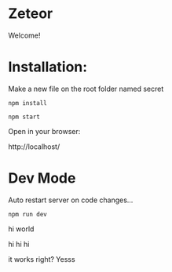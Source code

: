 # Zeteor
 
Welcome!

# Installation:

Make a new file on the root folder named secret

```
npm install

npm start
```

Open in your browser:

http://localhost/

# Dev Mode

Auto restart server on code changes...

```
npm run dev
```

hi world

hi hi hi

it works right? Yesss
